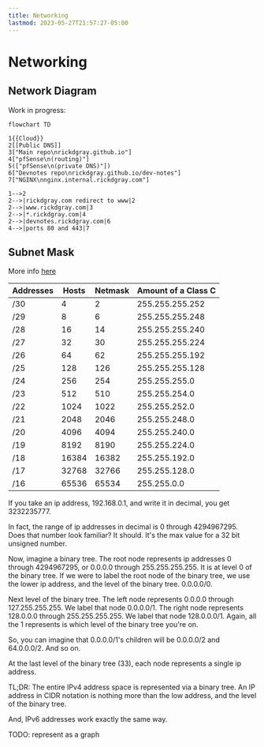```yaml
---
title: Networking
lastmod: 2023-05-27T21:57:27-05:00
---
```

# Networking
## Network Diagram
Work in progress:
```mermaid
flowchart TD

1{{Cloud}}
2[[Public DNS]]
3["Main repo\nrickdgray.github.io"]
4["pfSense\n(routing)"]
5(["pfSense\n(private DNS)"])
6["Devnotes repo\nrickdgray.github.io/dev-notes"]
7["NGINX\nnginx.internal.rickdgray.com"]

1-->2
2-->|rickdgray.com redirect to www|2
2-->|www.rickdgray.com|3
2-->|*.rickdgray.com|4
2-->|devnotes.rickdgray.com|6
4-->|ports 80 and 443|7
```
## Subnet Mask
More info [here](https://www.aelius.com/njh/subnet_sheet.html)

| Addresses | Hosts | Netmask | Amount of a Class C |
| --- | --- | --- | --- |
| /30 | 4 | 2 | 255.255.255.252 | 1/64 |
| /29 | 8 | 6 | 255.255.255.248 | 1/32 |
| /28 | 16 | 14 | 255.255.255.240 | 1/16 |
| /27 | 32 | 30 | 255.255.255.224 | 1/8 |
| /26 | 64 | 62 | 255.255.255.192 | 1/4 |
| /25 | 128 | 126 | 255.255.255.128 | 1/2 |
| /24 | 256 | 254 | 255.255.255.0 | 1 |
| /23 | 512 | 510 | 255.255.254.0 | 2 |
| /22 | 1024 | 1022 | 255.255.252.0 | 4 |
| /21 | 2048 | 2046 | 255.255.248.0 | 8 |
| /20 | 4096 | 4094 | 255.255.240.0 | 16 |
| /19 | 8192 | 8190 | 255.255.224.0 | 32 |
| /18 | 16384 | 16382 | 255.255.192.0 | 64 |
| /17 | 32768 | 32766 | 255.255.128.0 | 128 |
| /16 | 65536 | 65534 | 255.255.0.0 | 256 |

If you take an ip address, 192.168.0.1, and write it in decimal, you get 3232235777.

In fact, the range of ip addresses in decimal is 0 through 4294967295. Does that number look familiar? It should. It's the max value for a 32 bit unsigned number.

Now, imagine a binary tree. The root node represents ip addresses 0 through 4294967295, or 0.0.0.0 through 255.255.255.255. It is at level 0 of the binary tree. If we were to label the root node of the binary tree, we use the lower ip address, and the level of the binary tree. 0.0.0.0/0.

Next level of the binary tree. The left node represents 0.0.0.0 through 127.255.255.255. We label that node 0.0.0.0/1. The right node represents 128.0.0.0 through 255.255.255.255. We label that node 128.0.0.0/1. Again, all the 1 represents is which level of the binary tree you're on.

So, you can imagine that 0.0.0.0/1's children will be 0.0.0.0/2 and 64.0.0.0/2. And so on.

At the last level of the binary tree (33), each node represents a single ip address.

TL;DR: The entire IPv4 address space is represented via a binary tree. An IP address in CIDR notation is nothing more than the low address, and the level of the binary tree.

And, IPv6 addresses work exactly the same way.

TODO: represent as a graph